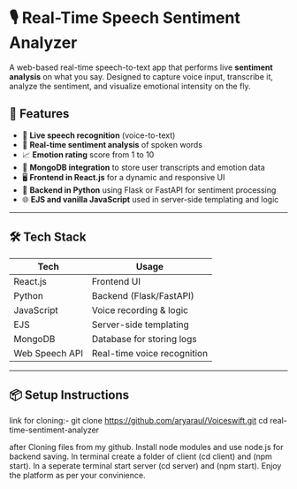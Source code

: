 # 🎙️ Real-Time Speech Sentiment Analyzer

A web-based real-time speech-to-text app that performs live **sentiment analysis** on what you say. Designed to capture voice input, transcribe it, analyze the sentiment, and visualize emotional intensity on the fly.

## 🚀 Features

- 🎤 **Live speech recognition** (voice-to-text)
- 💬 **Real-time sentiment analysis** of spoken words
- 📈 **Emotion rating** score from 1 to 10
- 💾 **MongoDB integration** to store user transcripts and emotion data
- 🖥️ **Frontend in React.js** for a dynamic and responsive UI
- 🧠 **Backend in Python** using Flask or FastAPI for sentiment processing
- 🌐 **EJS and vanilla JavaScript** used in server-side templating and logic

---


## 🛠️ Tech Stack

| Tech       | Usage                         |
|------------|-------------------------------|
| React.js   | Frontend UI                   |
| Python     | Backend (Flask/FastAPI)       |
| JavaScript | Voice recording & logic       |
| EJS        | Server-side templating        |
| MongoDB    | Database for storing logs     |
| Web Speech API | Real-time voice recognition |

---

## 📦 Setup Instructions
link for cloning:-
git clone https://github.com/aryaraul/Voiceswift.git
cd real-time-sentiment-analyzer

after Cloning files from my github.
Install node modules and use node.js for backend saving.
In terminal create a folder of client (cd client) and (npm start).
In a seperate terminal start server (cd server) and (npm start).
Enjoy the platform as per your convinience.


